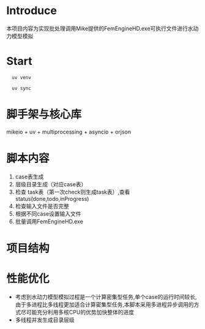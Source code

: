 # Introduce
本项目内容为实现批处理调用Mike提供的FemEngineHD.exe可执行文件进行水动力模型模拟

# Start
```shell
  uv venv
```
```shell
  uv sync
```
# 脚手架与核心库
mikeio + uv + multiprocessing + asyncio + orjson
# 脚本内容
1. case表生成
2. 层级目录生成（对应case表）
3. 检查 task表（第一次check则生成task表）,查看status(done,todo,inProgress)
4. 检查输入文件是否完整
5. 根据不同case设置输入文件
6. 批量调用FemEngineHD.exe
# 项目结构

# 性能优化

- 考虑到水动力模型模拟过程是一个计算密集型任务,单个case的运行时间较长,由于多进程比多线程更加适合计算密集型任务,本脚本采用多进程异步调用的方式尽可能充分利用多核CPU的优势加快整体的进度
- 多线程并发生成目录层级